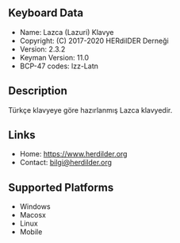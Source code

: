 Keyboard Data
-------------

* Name:           Lazca (Lazuri) Klavye
* Copyright:      (C) 2017-2020 HERdilDER Derneği
* Version:        2.3.2
* Keyman Version: 11.0
* BCP-47 codes:   lzz-Latn

Description
-----------

Türkçe klavyeye göre hazırlanmış Lazca klavyedir.

Links
-----

 * Home:     <https://www.herdilder.org>
 * Contact:  <bilgi@herdilder.org>
 
Supported Platforms
-------------------

 * Windows
 * Macosx
 * Linux
 * Mobile